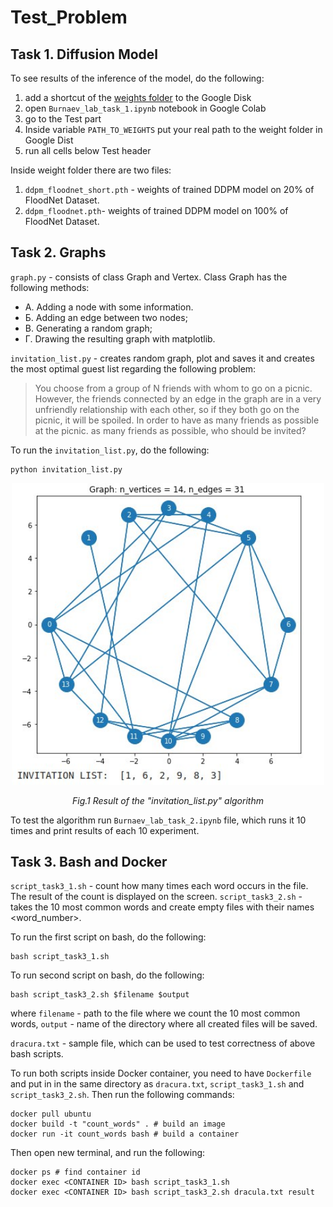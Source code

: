 # Test_Problem

## Task 1. Diffusion Model

To see results of the inference of the model, do the following:

1. add a shortcut of the [weights folder](https://drive.google.com/drive/folders/1d9T0Y8p6iVE902KW82cs-pe2Egk-qdN4?usp=sharing) to the Google Disk
2. open `Burnaev_lab_task_1.ipynb` notebook in Google Colab
3. go to the Test part 
4. Inside variable `PATH_TO_WEIGHTS` put your real path to the weight folder in Google Dist 
5. run all cells below Test header

Inside weight folder there are two files:
1. `ddpm_floodnet_short.pth` - weights of trained DDPM model on 20% of FloodNet Dataset.
2. `ddpm_floodnet.pth`- weights of trained DDPM model on 100% of FloodNet Dataset.


## Task 2. Graphs

`graph.py` - consists of class Graph and Vertex. Class Graph has the following methods:
- А. Adding a node with some information.
- Б. Adding an edge between two nodes;
- B. Generating a random graph;
- Г. Drawing the resulting graph with matplotlib.

`invitation_list.py` - creates random graph, plot and saves it and creates the most optimal guest list regarding the following problem:

> You choose from a group of N friends with whom to go on a picnic. However, the friends connected by an edge in the graph are in a very unfriendly relationship with each other, so if they both go on the picnic, it will be spoiled. In order to have as many friends as possible at the picnic. as many friends as possible, who should be invited?

To run the `invitation_list.py`, do the following:

```
python invitation_list.py
```

<p align="center">
  <img src="figures/result_task_2.jpeg" width="500">
</p>
<p align="center">   
   <em> Fig.1 Result of the "invitation_list.py" algorithm </em>
</p>

To test the algorithm run `Burnaev_lab_task_2.ipynb` file, which runs it 10 times and print results of each 10 experiment. 

## Task 3. Bash and Docker

`script_task3_1.sh` - count how many times each word occurs in the file. The result of the count is displayed on the screen.
`script_task3_2.sh` - takes the 10 most common words and create empty files with their names <word_number>.

To run the first script on bash, do the following:
```
bash script_task3_1.sh
```

To run second script on bash, do the following:

```
bash script_task3_2.sh $filename $output
```
where `filename` - path to the file where we count the 10 most common words, `output` - name of the directory where all created files will be saved.

`dracura.txt` - sample file, which can be used to test correctness of above bash scripts.

To run both scripts inside Docker container, you need to have `Dockerfile` and put in in the same directory as `dracura.txt`, `script_task3_1.sh` and `script_task3_2.sh`. Then run the following commands:

```
docker pull ubuntu
docker build -t "count_words" . # build an image
docker run -it count_words bash # build a container 

```
Then open new terminal, and run the following:
```
docker ps # find container id
docker exec <CONTAINER ID> bash script_task3_1.sh
docker exec <CONTAINER ID> bash script_task3_2.sh dracula.txt result
```
